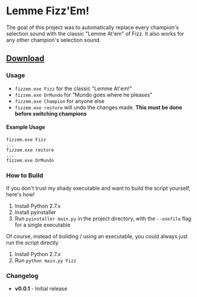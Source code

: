 # Lemme Fizz'Em!

The goal of this project was to automatically replace every champion's selection sound with the classic "Lemme At'em" of Fizz. It also works for any other champion's selection sound.

## [Download](https://github.com/scowalt/lemme-fizzem/releases)

### Usage

  - `fizzem.exe Fizz` for the classic "Lemme At'em!"
  - `fizzem.exe DrMundo` for "Mundo goes where he pleases"
  - `fizzem.exe Champion` for anyone else
  - `fizzem.exe restore` will undo the changes made. **This must be done before switching champions**

#### Example Usage

	fizzem.exe Fizz
	...
	fizzem.exe restore
	...
	fizzem.exe DrMundo

### How to Build

If you don't trust my shady executable and want to build the script yourself, here's how!

  1. Install Python 2.7.x
  2. Install pyinstaller
  3. Run `pyinstaller main.py` in the project directory, with the `--onefile` flag for a single executable

Of course, instead of building / using an executable, you could always just run the script directly

  1. Install Python 2.7.x
  2. Run `python main.py Fizz`

### Changelog

  - **v0.0.1** - Initial release
